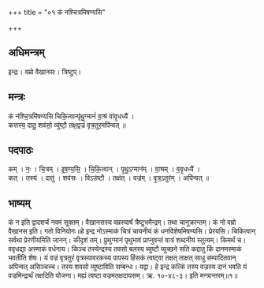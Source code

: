 +++
title = "०१ कं नश्चित्रमिषण्यसि"

+++
## अधिमन्त्रम्
इन्द्रः। वम्रो वैखानसः। त्रिष्टुप्।

## मन्त्रः
कं न॑श्चि॒त्रमि॑षण्यसि चिकि॒त्वान्पृ॑थु॒ग्मानं॑ वा॒श्रं वा॑वृ॒धध्यै॑ ।  
कत्तस्य॒ दातु॒ शव॑सो॒ व्यु॑ष्टौ॒ तक्ष॒द्वज्रं॑ वृत्र॒तुर॒मपि॑न्वत् ॥

## पदपाठः
कम् । नः॒ । चि॒त्रम् । इ॒ष॒ण्य॒सि॒ । चि॒कि॒त्वान् । पृ॒थु॒ऽग्मान॑म् । वा॒श्रम् । व॒वृ॒धध्यै॑ ।  
कत् । तस्य॑ । दातु॑ । शव॑सः । विऽउ॑ष्टौ । तक्ष॑त् । वज्र॑म् । वृ॒त्र॒ऽतुर॑म् । अपि॑न्वत् ॥

## भाष्यम्
कं न इति द्वादशर्चं नवमं सूक्तम्। वैखानसस्य वम्रस्यार्षं त्रैष्टुभमैन्द्रम्। तथा चानुक्रान्तम्। कं नो वम्रो वैखानस इति। गतो विनियोगः॥हे इन्द्र नोऽस्माकं चित्रं चायनीयं कं धनविशेषमिषण्यसि। प्रेरयसि। चिकित्वान् सर्वथा प्रेरणीयमिति जानन्। कीदृशं तम्। प्रुथुग्मानं पृथुभावं प्राप्नुवन्तं वात्रं शब्दनीयं स्तुत्यम्। किमर्थं च। ववृधद्या अस्माकं वर्धनाय। किञ्च तस्येन्द्रस्य तवसो बलस्य ब्युष्टौ व्युच्छने सति कद्दातु किं दानमस्माकं भवतीति शेषः। यं वज्रं वृत्रतुरं वृत्रस्यावरकस्य पापस्य हिंसकं त्वष्ट्वा तक्षत् ताक्षत् साधु सम्पादितवान् अपिन्वत् असिञ्चच्च। तस्य शवसो व्युष्टाविति सम्बन्धः। यद्वा। हे इन्द्र कत्किं तस्य वज्रस्य दानं भवति यं वज्रमिन्द्रार्थं तक्षदिति योजना। मह्यं त्वष्टा वज्रमतक्षदायसम्। ऋ. १०-४८-३। इति मन्त्रान्तरम्॥१॥